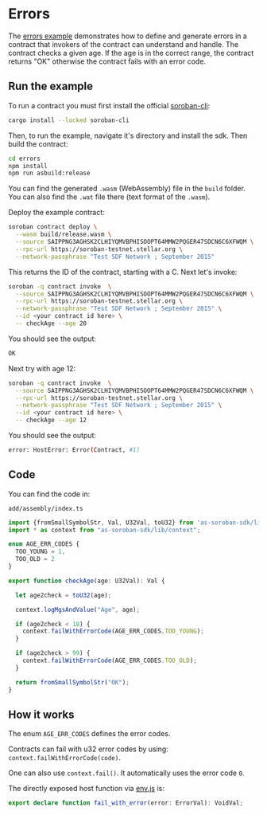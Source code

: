 # Errors

The [errors example](https://github.com/Soneso/as-soroban-examples/tree/main/errors) demonstrates how to define and generate errors in a contract that invokers of the contract can understand and handle. The contract checks a given age. If the age is in the correct range, the contract returns "OK" otherwise the contract fails with an error code.


## Run the example

To run a contract you must first install the official [soroban-cli](https://soroban.stellar.org/docs/getting-started/setup):

```sh
cargo install --locked soroban-cli
```

Then, to run the example, navigate it's directory and install the sdk. Then build the contract:

```sh
cd errors
npm install
npm run asbuild:release
```

You can find the generated `.wasm` (WebAssembly) file in the `build` folder. You can also find the `.wat` file there (text format of the `.wasm`).

Deploy the example contract:

```sh
soroban contract deploy \
  --wasm build/release.wasm \
  --source SAIPPNG3AGHSK2CLHIYQMVBPHISOOPT64MMW2PQGER47SDCN6C6XFWQM \
  --rpc-url https://soroban-testnet.stellar.org \
  --network-passphrase "Test SDF Network ; September 2015"
```
This returns the ID of the contract, starting with a C. Next let's invoke:

```sh
soroban -q contract invoke  \
  --source SAIPPNG3AGHSK2CLHIYQMVBPHISOOPT64MMW2PQGER47SDCN6C6XFWQM \
  --rpc-url https://soroban-testnet.stellar.org \
  --network-passphrase "Test SDF Network ; September 2015" \
  --id <your contract id here> \
  -- checkAge --age 20 
```

You should see the output:
```sh
OK
```

Next try with age 12:

```sh
soroban -q contract invoke  \
  --source SAIPPNG3AGHSK2CLHIYQMVBPHISOOPT64MMW2PQGER47SDCN6C6XFWQM \
  --rpc-url https://soroban-testnet.stellar.org \
  --network-passphrase "Test SDF Network ; September 2015" \
  --id <your contract id here> \
  -- checkAge --age 12
```

You should see the output:
```sh
error: HostError: Error(Contract, #1)
```

## Code

You can find the code in:

```shell
add/assembly/index.ts
```

```typescript
import {fromSmallSymbolStr, Val, U32Val, toU32} from 'as-soroban-sdk/lib/value';
import * as context from "as-soroban-sdk/lib/context";

enum AGE_ERR_CODES {
  TOO_YOUNG = 1,
  TOO_OLD = 2
}

export function checkAge(age: U32Val): Val {

  let age2check = toU32(age);

  context.logMgsAndValue("Age", age);

  if (age2check < 18) {
    context.failWithErrorCode(AGE_ERR_CODES.TOO_YOUNG);
  }

  if (age2check > 99) {
    context.failWithErrorCode(AGE_ERR_CODES.TOO_OLD);
  }

  return fromSmallSymbolStr("OK");
}
```

## How it works

The enum `AGE_ERR_CODES` defines the error codes. 

Contracts can fail with u32 error codes by using: `context.failWithErrorCode(code)`. 

One can also use `context.fail()`. It automatically uses the error code `0`.

The directly exposed host function via [env.js](https://github.com/Soneso/as-soroban-sdk/blob/main/lib/env.ts) is:

```typescript
export declare function fail_with_error(error: ErrorVal): VoidVal;
```

